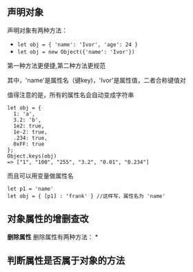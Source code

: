## 声明对象
声明对象有两种方法：
* `let obj = { 'name': 'Ivor', 'age': 24 }`
* `let obj = new Object({'name': 'Ivor'})`

第一种方法更便捷,第二种方法更规范

其中，'name'是属性名（键key)，'Ivor'是属性值，二者合称键值对


值得注意的是，所有的属性名会自动变成字符串
```JS
let obj = {
  1: 'a',
  3.2: 'b',
  1e2: true,
  1e-2: true,
  .234: true,
  0xFF: true
};
Object.keys(obj)
=> ["1", "100", "255", "3.2", "0.01", "0.234"]

```
而且可以用变量做属性名
```JS
let p1 = 'name'
let obj = { [p1] : 'frank' } //这样写，属性名为 'name'

```
## 对象属性的增删查改
**删除属性**
删除属性有两种方法：
* 

## 判断属性是否属于对象的方法
